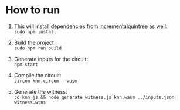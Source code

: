 # How to run

1. This will install dependencies from incrementalquintree as well:  
`sudo npm install`

2. Build the project  
`sudo npm run build`

3. Generate inputs for the circuit:  
`npm start`

4. Compile the circuit:  
`circom knn.circom --wasm`

5. Generate the witness:  
`cd knn_js && node generate_witness.js knn.wasm ../inputs.json witness.wtns`